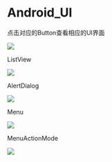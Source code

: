 # Android_UI



点击对应的Button查看相应的UI界面


![](https://i.loli.net/2018/04/13/5ad0cae1d59e4.jpg)



ListView

![](https://i.loli.net/2018/04/13/5ad0cb77920ac.jpg)

AlertDialog

![](https://i.loli.net/2018/04/13/5ad0cba769992.jpg)

Menu

![](https://i.loli.net/2018/04/13/5ad0cc3b649cd.jpg)

MenuActionMode

![](https://i.loli.net/2018/04/13/5ad0cc5e2997d.jpg)
